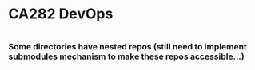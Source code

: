 # CA282 DevOps
#
#
### Some directories have nested repos (still need to implement submodules mechanism to make these repos accessible...)
